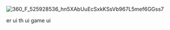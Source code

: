 ![360_F_525928536_hn5XAbUuEcSxkKSsVb967L5mef6GGss7](https://github.com/user-attachments/assets/c5dfe831-4782-4f34-8fc5-55ee8f8a8dc2)

er ui th ui game ui 
